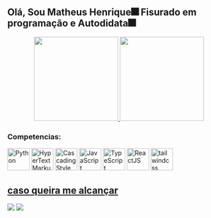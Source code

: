 <h2>Olá, Sou Matheus Henrique🎆 Fisurado em programação e Autodidata🎆</h2>

<div align="center">
  <a href="https://github.com/calgns">

  <img height="190rem" src="https://github-readme-stats.vercel.app/api?username=Calgns&show_icons=true&theme=outrun&include_all_commits=true&count_private=true"/>

  <img height="190rem" src="https://github-readme-stats.vercel.app/api/top-langs/?username=Calgns&layout=compact&langs_count=7&theme=radical"/>
</div>

<div style="display: inline-block;">
  <h3>Competencias:</h3>
  <img aling="center" width="50" alt="Python" src="https://cdn.jsdelivr.net/gh/devicons/devicon/icons/python/python-original-wordmark.svg" />
  <img aling="center" width="50" alt="HyperText Markup Language" src="https://cdn.jsdelivr.net/gh/devicons/devicon/icons/html5/html5-original.svg" />
  <img aling="center" width="50" alt="Cascading Style Sheets" src="https://cdn.jsdelivr.net/gh/devicons/devicon/icons/css3/css3-original.svg" />
  <img aling="center" width="50" alt="JavaScript" src="https://cdn.jsdelivr.net/gh/devicons/devicon/icons/javascript/javascript-original.svg" />
  <img aling="center" width="50" alt="TypeScript" src="https://cdn.jsdelivr.net/gh/devicons/devicon/icons/typescript/typescript-original.svg" />
  <img aling="center" width="50" alt="ReactJS" src="https://cdn.jsdelivr.net/gh/devicons/devicon/icons/react/react-original-wordmark.svg" />
  <img aling="center" width="50" alt="tailwindcss" src="https://cdn.jsdelivr.net/gh/devicons/devicon/icons/tailwindcss/tailwindcss-plain.svg" />    
</div>

  <h2>caso queira me alcançar</h2>

<div style="display: inline-block;">
  <a href="mailto:matheus110903@gmail.com"><img src="https://img.shields.io/badge/-Gmail-EA4335?style=for-the-badge&logo=gmail&logoColor=white" target="_blank"/></a>
  <a href="https://www.linkedin.com/in/matheus-henrique-oliveira-nascimento-535830228/"><img src="https://img.shields.io/badge/-LINKEDIN-0A66C2?logo=linkedin&logoColor=white&style=for-the-badge" target="_blank"/></a>
    
</div>
